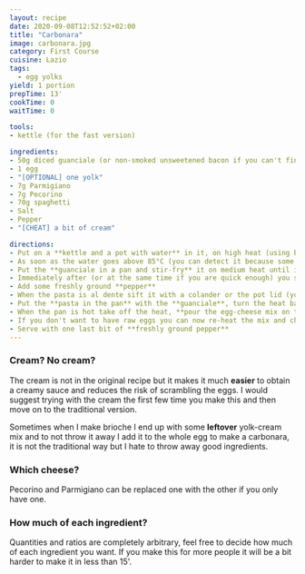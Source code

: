 ```yaml
---
layout: recipe
date: 2020-09-08T12:52:52+02:00
title: "Carbonara"
image: carbonara.jpg
category: First Course
cuisine: Lazio 
tags:
  - egg yolks
yield: 1 portion
prepTime: 13'
cookTime: 0
waitTime: 0

tools:
- kettle (for the fast version)

ingredients:
- 50g diced guanciale (or non-smoked unsweetened bacon if you can't find it)
- 1 egg
- "[OPTIONAL] one yolk"
- 7g Parmigiano
- 7g Pecorino
- 70g spaghetti
- Salt
- Pepper
- "[CHEAT] a bit of cream"

directions:
- Put on a **kettle and a pot with water** in it, on high heat (using both halves the time to bring the water to a boil). Note that for the amount of pasta I wrote a liter and a half of water should suffice
- As soon as the water goes above 85°C (you can detect it because some bubbles will start to come up) you can **add the salt (about 10g/l) and the pasta**. Now continue reading the following steps, which are performed in parallel.
- Put the **guanciale in a pan and stir-fry** it on medium heat until it is all pink, then remove the pan from the hob (it has to **cool down** a bit)
- Immediately after (or at the same time if you are quick enough) you should **crack the egg and grate parmesan and pecorino** directly into it (add the cream to it if you are going for the cheat version)
- Add some freshly ground **pepper**
- When the pasta is al dente sift it with a colander or the pot lid (you don't have to perfectly drain it)
- Put the **pasta in the pan** with the **guanciale**, turn the heat back on
- When the pan is hot take off the heat, **pour the egg-cheese mix on top** and **stir**
- If you don't want to have raw eggs you can now re-heat the mix and check with a thermometer that the temperature is above 65°C everywhere (or take it off immediately after you see the eggs start coagulate)
- Serve with one last bit of **freshly ground pepper**
---
```

### Cream? No cream?
The cream is not in the original recipe but it makes it much **easier** to obtain a creamy sauce and reduces the risk of scrambling the eggs. I would suggest trying with the cream the first few time you make this and then move on to the traditional version.

Sometimes when I make brioche I end up with some **leftover** yolk-cream mix and to not throw it away I add it to the whole egg to make a carbonara, it is not the traditional way but I hate to throw away good ingredients.

### Which cheese?
Pecorino and Parmigiano can be replaced one with the other if you only have one.

### How much of each ingredient?
Quantities and ratios are completely arbitrary, feel free to decide how much of each ingredient you want. If you make this for more people it will be a bit harder to make it in less than 15'.